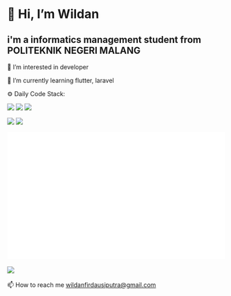 # 👋 Hi, I’m Wildan 

## i'm a informatics management student from POLITEKNIK NEGERI MALANG
👀 I’m interested in developer

🌱 I’m currently learning flutter, laravel

⚙️ Daily Code Stack:

![](https://cdn.iconscout.com/icon/free/png-64/php-27-226042.png)
![](https://cdn.iconscout.com/icon/free/png-64/js-45-458325.png)
![](https://cdn.iconscout.com/icon/free/png-64/html-2752158-2284975.png)

![](https://cdn.iconscout.com/icon/free/png-64/flutter-2038877-1720090.png)
![](https://cdn.iconscout.com/icon/free/png-64/laravel-226015.png)

![](https://github.com/WildanFp/github-stats-1/blob/master/generated/languages.svg)

![](https://media.giphy.com/media/bcKwTeSFswIlVJebN8/giphy.gif)

📫 How to reach me wildanfirdausiputra@gmail.com
<!---
WildanFp/WildanFp is a ✨ special ✨ repository because its `README.md` (this file) appears on your GitHub profile.
You can click the Preview link to take a look at your changes.
--->



